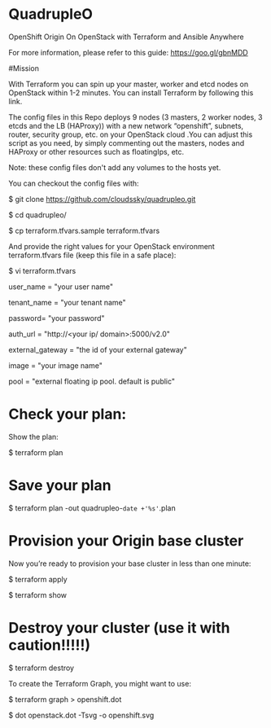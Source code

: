 <h1>QuadrupleO</h1>

OpenShift Origin On OpenStack with Terraform and Ansible Anywhere

For more information, please refer to this guide: https://goo.gl/gbnMDD

#Mission

With Terraform you can spin up your master, worker and etcd nodes on OpenStack within 1-2 minutes. You can install Terraform by following this link. 

The config files in this Repo deploys 9 nodes (3 masters, 2 worker nodes, 3 etcds and the LB (HAProxy)) with a new network “openshift”, subnets, router, security group, etc. on your OpenStack cloud .You can adjust this script as you need, by simply commenting out the masters, nodes and HAProxy or other resources such as floatingIps, etc.

Note: these config files don't add any volumes to the hosts yet.

You can checkout the config files with:

$ git clone https://github.com/cloudssky/quadrupleo.git

$ cd quadrupleo/

$ cp terraform.tfvars.sample terraform.tfvars

And provide the right values for your OpenStack environment terraform.tfvars file (keep this file in a safe place):

$ vi terraform.tfvars

user_name = "your user name"

tenant_name = "your tenant name"

password= "your password"

auth_url = "http://<your ip/ domain>:5000/v2.0"

external_gateway = "the id of your external gateway"

image = "your image name"

pool = "external floating ip pool. default is public"

# Check your plan:

Show the plan:

$ terraform plan

# Save your plan

$ terraform plan -out quadrupleo-`date +'%s'`.plan

# Provision your Origin base cluster

Now you’re ready to provision your base cluster in less than one minute:

$ terraform apply

$ terraform show


# Destroy your cluster (use it with caution!!!!!)

$ terraform destroy

To create the Terraform Graph, you might want to use:

$ terraform graph > openshift.dot

$ dot openstack.dot -Tsvg -o openshift.svg


